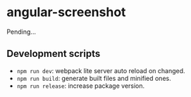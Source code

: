 # angular-screenshot

Pending...

## Development scripts
* `npm run dev`: webpack lite server auto reload on changed.
* `npm run build`: generate built files and minified ones.
* `npm run release`: increase package version.